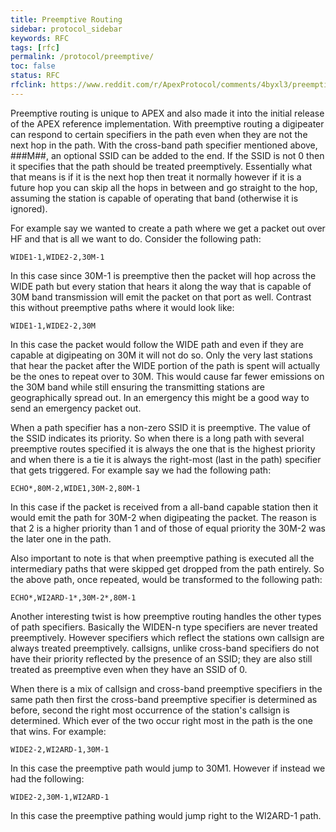 ```yaml
---
title: Preemptive Routing
sidebar: protocol_sidebar
keywords: RFC
tags: [rfc]
permalink: /protocol/preemptive/
toc: false
status: RFC
rfclink: https://www.reddit.com/r/ApexProtocol/comments/4byxl3/preemptive_routing_rfc/
---
```



Preemptive routing is unique to APEX and also made it into the initial release
of the APEX reference implementation. With preemptive routing a digipeater can
respond to certain specifiers in the path even when they are not the next hop
in the path. With the cross-band path specifier mentioned above, ###M##, an
optional SSID can be added to the end. If the SSID is not 0 then it specifies
that the path should be treated preemptively. Essentially what that means is if
it is the next hop then treat it normally however if it is a future hop you can
skip all the hops in between and go straight to the hop, assuming the station
is capable of operating that band (otherwise it is ignored).

For example say we wanted to create a path where we get a packet out over HF and
that is all we want to do. Consider the following path:

    WIDE1-1,WIDE2-2,30M-1

In this case since 30M-1 is preemptive then the packet will hop across the WIDE
path but every station that hears it along the way that is capable of 30M band
transmission will emit the packet on that port as well. Contrast this without
preemptive paths where it would look like:

    WIDE1-1,WIDE2-2,30M

In this case the packet would follow the WIDE path and even if they are capable
at digipeating on 30M it will not do so. Only the very last stations that hear
the packet after the WIDE portion of the path is spent will actually be the ones
to repeat over to 30M. This would cause far fewer emissions on the 30M band
while still ensuring the transmitting stations are geographically spread out.
In an emergency this might be a good way to send an emergency packet out.

When a path specifier has a non-zero SSID it is preemptive. The value of the
SSID indicates its priority. So when there is a long path with several
preemptive routes specified it is always the one that is the highest priority
and when there is a tie it is always the right-most (last in the path)
specifier that gets triggered. For example say we had the following path:

    ECHO*,80M-2,WIDE1,30M-2,80M-1

In this case if the packet is received from a all-band capable station then it
would emit the path for 30M-2 when digipeating the packet. The reason is that 2
is a higher priority than 1 and of those of equal priority the 30M-2 was the
later one in the path.

Also important to note is that when preemptive pathing is executed all the
intermediary paths that were skipped get dropped from the path entirely. So the
above path, once repeated, would be transformed to the following path:

    ECHO*,WI2ARD-1*,30M-2*,80M-1

Another interesting twist is how preemptive routing handles the other types of
path specifiers. Basically the WIDEN-n type specifiers are never treated
preemptively. However specifiers which reflect the stations own callsign are
always treated preemptively. callsigns, unlike cross-band specifiers do not
have their priority reflected by the presence of an SSID; they are also still
treated as preemptive even when they have an SSID of 0.

When there is a mix of callsign and cross-band preemptive specifiers in the same
path then first the cross-band preemptive specifier is determined as before,
second the right most occurrence of the station's callsign is determined. Which
ever of the two occur right most in the path is the one that wins. For example:

    WIDE2-2,WI2ARD-1,30M-1

In this case the preemptive path would jump to 30M1. However if instead we had
the following:

    WIDE2-2,30M-1,WI2ARD-1

In this case the preemptive pathing would jump right to the WI2ARD-1 path.
